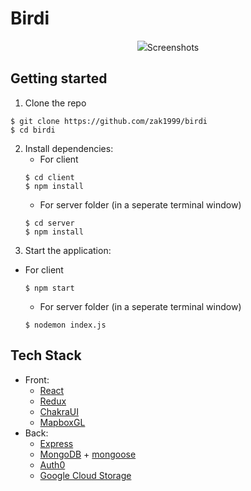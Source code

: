 # Birdi
<p align="center">
  <img src="birdiLogoJPG.jpg />
</p>

Birdi is an app that provides birdwatchers with valuable information on interesting birds in their vicinity and fosters a vibrant community of bird enthusiasts by mapping nearby bird sightings submitted by users. 

### Screenshots



## Getting started
1. Clone the repo
```
$ git clone https://github.com/zak1999/birdi
$ cd birdi
```
2. Install dependencies:
    - For client
    ```
    $ cd client 
    $ npm install
    ```
    - For server folder (in a seperate terminal window)
    ```
    $ cd server 
    $ npm install
    ```
3. Start the application:
- For client
    ```
    $ npm start
    ```
    - For server folder (in a seperate terminal window)
    ```
    $ nodemon index.js
    ```

## Tech Stack
- Front:
    - [React](https://reactjs.org/)
    - [Redux](https://redux.js.org/)   
    - [ChakraUI](https://chakra-ui.com/)
    - [MapboxGL](https://www.mapbox.com/)
- Back:
    - [Express](https://expressjs.com/) 
    - [MongoDB](https://www.mongodb.com/) + [mongoose](https://mongoosejs.com/)
    - [Auth0](https://auth0.com/)
    - [Google Cloud Storage](https://cloud.google.com/storage)
